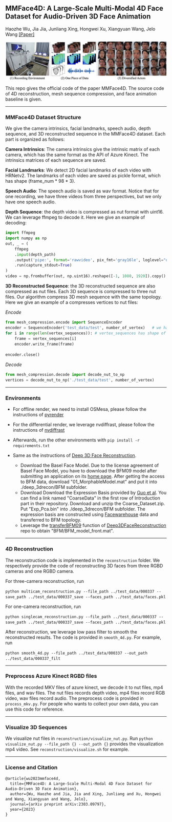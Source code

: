 ## MMFace4D: A Large-Scale Multi-Modal 4D Face Dataset for Audio-Driven 3D Face Animation

Haozhe Wu, Jia Jia, Junliang Xing, Hongwei Xu, Xiangyuan Wang, Jelo Wang
[[Paper]](https://arxiv.org/abs/2303.09797)


![plot](./images/demo.png)

This repo gives the official code of the paper MMFace4D. The source code of 4D reconstruction, mesh sequence compression, and face animation baseline is given.

------
### MMFace4D Dataset Structure

We give the camera intrinsics, facial landmarks, speech audio, depth sequence, and 3D reconstructed sequence in the MMFace4D dataset. Each part is organized as follows:

**Camera Intrinsics**: The camera intrinsics give the intrinsic matrix of each camera, which has the same format as the API of Azure Kinect. The intrinsics matrices of each sequence are saved.

**Facial Landmarks**: We detect 2D facial landmarks of each video with HRNetv2. The landmarks of each video are saved as pickle format, which has shape (frame_num * 98 * 3).

**Speech Audio**: The speech audio is saved as wav format. Notice that for one recording, we have three videos from three perspectives, but we only have one speech audio.

**Depth Sequence**: the depth video is compressed as nut format with uint16. We can leverage ffmpeg to decode it. Here we give an example of decoding:

```python
import ffmpeg
import numpy as np
out, _ = (
    ffmpeg
    .input(depth_path)
    .output('pipe:', format='rawvideo', pix_fmt='gray16le', loglevel="quiet")
    .run(capture_stdout=True)
)
video = np.frombuffer(out, np.uint16).reshape([-1, 1080, 1920]).copy()
```


**3D Reconstructed Sequence**: the 3D reconstructed sequence are also compressed as nut files. Each 3D sequence is compressed to three nut files. Our algorithm compress 3D mesh sequence with the same topology. Here we give an example of a compresses vertices to nut files:

*Encode*
```python
from mesh_compression.encode import SequenceEncoder
encoder = SequenceEncoder('test_data/test', number_of_vertex)   # we have three video files, test_data/test_{0, 1, 2}.nut
for i in range(len(vertex_sequences)): # vertex_sequences has shape of frame_num * num_vertex * 3
    frame = vertex_sequences[i]
    encoder.write_frame(frame)

encoder.close()
```

*Decode*
```python
from mesh_compression.decode import decode_nut_to_np
vertices = decode_nut_to_np('./test_data/test', number_of_vertex)
```

------
### Environments

- For offline render, we need to install OSMesa, please follow the instructions of [pyrender](https://pyrender.readthedocs.io/en/latest/install/index.html)

- For the differential render, we leverage nvdiffrast, please follow the instructions of [nvdiffrast](https://github.com/NVlabs/nvdiffrast)

- Afterwards, run the other environments with 
`pip install -r requirements.txt`

- Same as the instructions of [Deep 3D Face Reconstruction](https://github.com/microsoft/Deep3DFaceReconstruction).
  - Download the Basel Face Model. Due to the license agreement of Basel Face Model, you have to download the BFM09 model after submitting an application on its [home page](https://faces.dmi.unibas.ch/bfm/main.php?nav=1-2&id=downloads). After getting the access to BFM data, download "01_MorphableModel.mat" and put it into ./deep_3drecon/BFM subfolder.
  - Download Download the Expression Basis provided by [Guo et al](https://github.com/Juyong/3DFace). You can find a link named "CoarseData" in the first row of Introduction part in their repository. Download and unzip the Coarse_Dataset.zip. Put "Exp_Pca.bin" into ./deep_3drecon/BFM subfolder. The expression basis are constructed using [Facewarehouse](http://kunzhou.net/zjugaps/facewarehouse/) data and transferred to BFM topology.
  - Leverage the [transferBFM09](https://github.com/microsoft/Deep3DFaceReconstruction/blob/master/utils.py) function of [Deep3DFaceReconstruction](https://github.com/microsoft/Deep3DFaceReconstruction/tree/master) repo to obtain "BFM/BFM_model_front.mat".

------
### 4D Reconstruction

The reconstruction code is implemented in the `reconstruction` folder. We respectively provide the code of reconstructing 3D faces from three RGBD cameras and one RGBD camera.

For three-camera reconstruction, run

`python multicam_reconstruction.py --file_path ../test_data/000337 --save_path ../test_data/000337_save --faces_path ../test_data/faces.pkl`

For one-camera reconstruction, run

`
python singlecam_reconstruction.py --file_path ../test_data/000337 --save_path ../test_data/000337_save --faces_path ../test_data/faces.pkl
`

After reconstruction, we leverage low pass filter to smooth the reconstructed results. The code is provided in `smooth_4d.py`. For example, run

`
python smooth_4d.py --file_path ../test_data/000337 --out_path ../test_data/000337_filt
`


------
### Preprocess Azure Kinect RGBD files
With the recorded MKV files of azure kinect, we decode it to nut files, mp4 files, and wav files. The nut files records depth video, mp4 files record RGB video, wav files record audio.
The preprocess code is provided in `process_mkv.py`. 
For people who wants to collect your own data, you can use this code for reference.

------
### Visualize 3D Sequences
We visualize nut files in `reconstruction/visualize_nut.py`. Run `python visualize_nut.py --file_path {} --out_path {}` provides the visualization mp4 video. See `reconstruction/visualize.sh` for example.

------
### License and Citation
```
@article{wu2023mmface4d,
  title={MMFace4D: A Large-Scale Multi-Modal 4D Face Dataset for Audio-Driven 3D Face Animation},
  author={Wu, Haozhe and Jia, Jia and Xing, Junliang and Xu, Hongwei and Wang, Xiangyuan and Wang, Jelo},
  journal={arXiv preprint arXiv:2303.09797},
  year={2023}
}
```